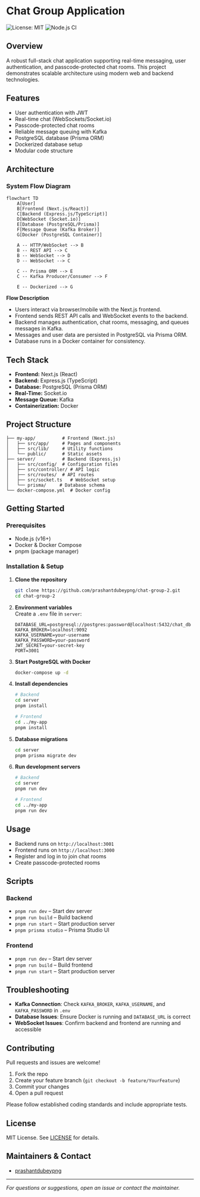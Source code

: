 # Chat Group Application

![License: MIT](https://img.shields.io/badge/License-MIT-yellow.svg)
![Node.js CI](https://github.com/prashantdubeypng/chat-group-2/actions/workflows/node.js.yml/badge.svg)

## Overview

A robust full-stack chat application supporting real-time messaging, user authentication, and passcode-protected chat rooms. This project demonstrates scalable architecture using modern web and backend technologies.

## Features

- User authentication with JWT
- Real-time chat (WebSockets/Socket.io)
- Passcode-protected chat rooms
- Reliable message queuing with Kafka
- PostgreSQL database (Prisma ORM)
- Dockerized database setup
- Modular code structure

## Architecture

### System Flow Diagram

```mermaid
flowchart TD
    A[User]
    B[Frontend (Next.js/React)]
    C[Backend (Express.js/TypeScript)]
    D[WebSocket (Socket.io)]
    E[Database (PostgreSQL/Prisma)]
    F[Message Queue (Kafka Broker)]
    G[Docker (PostgreSQL Container)]

    A -- HTTP/WebSocket --> B
    B -- REST API --> C
    B -- WebSocket --> D
    D -- WebSocket --> C

    C -- Prisma ORM --> E
    C -- Kafka Producer/Consumer --> F

    E -- Dockerized --> G
```

**Flow Description**
- Users interact via browser/mobile with the Next.js frontend.
- Frontend sends REST API calls and WebSocket events to the backend.
- Backend manages authentication, chat rooms, messaging, and queues messages in Kafka.
- Messages and user data are persisted in PostgreSQL via Prisma ORM.
- Database runs in a Docker container for consistency.

## Tech Stack

- **Frontend:** Next.js (React)
- **Backend:** Express.js (TypeScript)
- **Database:** PostgreSQL (Prisma ORM)
- **Real-Time:** Socket.io
- **Message Queue:** Kafka
- **Containerization:** Docker

## Project Structure

```
├── my-app/          # Frontend (Next.js)
│   ├── src/app/     # Pages and components
│   ├── src/lib/     # Utility functions
│   └── public/      # Static assets
├── server/          # Backend (Express.js)
│   ├── src/config/  # Configuration files
│   ├── src/controller/ # API logic
│   ├── src/routes/  # API routes
│   ├── src/socket.ts   # WebSocket setup
│   └── prisma/     # Database schema
└── docker-compose.yml  # Docker config
```

## Getting Started

### Prerequisites

- Node.js (v16+)
- Docker & Docker Compose
- pnpm (package manager)

### Installation & Setup

1. **Clone the repository**
    ```bash
    git clone https://github.com/prashantdubeypng/chat-group-2.git
    cd chat-group-2
    ```

2. **Environment variables**  
   Create a `.env` file in `server`:
    ```env
    DATABASE_URL=postgresql://postgres:password@localhost:5432/chat_db
    KAFKA_BROKER=localhost:9092
    KAFKA_USERNAME=your-username
    KAFKA_PASSWORD=your-password
    JWT_SECRET=your-secret-key
    PORT=3001
    ```

3. **Start PostgreSQL with Docker**
    ```bash
    docker-compose up -d
    ```

4. **Install dependencies**
    ```bash
    # Backend
    cd server
    pnpm install

    # Frontend
    cd ../my-app
    pnpm install
    ```

5. **Database migrations**
    ```bash
    cd server
    pnpm prisma migrate dev
    ```

6. **Run development servers**
    ```bash
    # Backend
    cd server
    pnpm run dev

    # Frontend
    cd ../my-app
    pnpm run dev
    ```

## Usage

- Backend runs on `http://localhost:3001`
- Frontend runs on `http://localhost:3000`
- Register and log in to join chat rooms
- Create passcode-protected rooms

## Scripts

### Backend
- `pnpm run dev` – Start dev server
- `pnpm run build` – Build backend
- `pnpm run start` – Start production server
- `pnpm prisma studio` – Prisma Studio UI

### Frontend
- `pnpm run dev` – Start dev server
- `pnpm run build` – Build frontend
- `pnpm run start` – Start production server

## Troubleshooting

- **Kafka Connection**: Check `KAFKA_BROKER`, `KAFKA_USERNAME`, and `KAFKA_PASSWORD` in `.env`
- **Database Issues**: Ensure Docker is running and `DATABASE_URL` is correct
- **WebSocket Issues**: Confirm backend and frontend are running and accessible

## Contributing

Pull requests and issues are welcome!  
1. Fork the repo  
2. Create your feature branch (`git checkout -b feature/YourFeature`)  
3. Commit your changes  
4. Open a pull request

Please follow established coding standards and include appropriate tests.

## License

MIT License. See [LICENSE](LICENSE) for details.

## Maintainers & Contact

- [prashantdubeypng](https://github.com/prashantdubeypng)

---

*For questions or suggestions, open an issue or contact the maintainer.*
